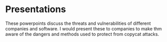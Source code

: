 # Presentations
These powerpoints discuss the threats and vulnerabilities of different companies and software. I would present these to companies to make thm aware of the dangers and methods used to protect from copycat attacks. 
